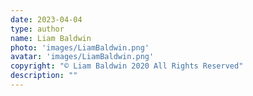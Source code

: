 ```yaml
---
date: 2023-04-04
type: author
name: Liam Baldwin
photo: 'images/LiamBaldwin.png'
avatar: 'images/LiamBaldwin.png'
copyright: "© Liam Baldwin 2020 All Rights Reserved"
description: ""
---
```

